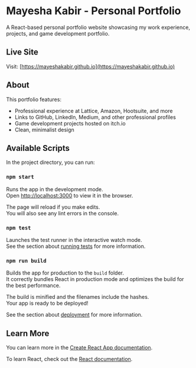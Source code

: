 # Mayesha Kabir - Personal Portfolio

A React-based personal portfolio website showcasing my work experience, projects, and game development portfolio.

## Live Site
Visit: [https://mayeshakabir.github.io](https://mayeshakabir.github.io)

## About
This portfolio features:
- Professional experience at Lattice, Amazon, Hootsuite, and more
- Links to GitHub, LinkedIn, Medium, and other professional profiles
- Game development projects hosted on itch.io
- Clean, minimalist design
## Available Scripts

In the project directory, you can run:

### `npm start`

Runs the app in the development mode.\
Open [http://localhost:3000](http://localhost:3000) to view it in the browser.

The page will reload if you make edits.\
You will also see any lint errors in the console.

### `npm test`

Launches the test runner in the interactive watch mode.\
See the section about [running tests](https://facebook.github.io/create-react-app/docs/running-tests) for more information.

### `npm run build`

Builds the app for production to the `build` folder.\
It correctly bundles React in production mode and optimizes the build for the best performance.

The build is minified and the filenames include the hashes.\
Your app is ready to be deployed!

See the section about [deployment](https://facebook.github.io/create-react-app/docs/deployment) for more information.

## Learn More

You can learn more in the [Create React App documentation](https://facebook.github.io/create-react-app/docs/getting-started).

To learn React, check out the [React documentation](https://reactjs.org/).

